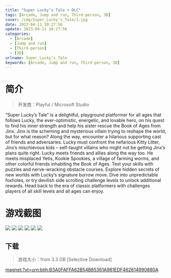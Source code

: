 ```yaml
---
title: "Super Lucky’s Tale + DLC"
tags: [Arcade, Jump and run, Third-person, 3D]
cover: /img/Super_Lucky’s_Tale/1.jpg
date: 2023-04-11 10:27:56
update: 2023-04-11 10:27:56
categories: 
  - [Arcade]
  - [Jump and run]
  - [Third-person]
  - [3D]
urlname: Super_Lucky’s_Tale
keywords: [Arcade, Jump and run, Third-person, 3D]
---
```

# 简介

> 开发商：Playful / Microsoft Studio

“Super Lucky’s Tale” is a delightful, playground platformer for all ages that follows Lucky, the ever-optimistic, energetic, and lovable hero, on his quest to find his inner strength and help his sister rescue the Book of Ages from Jinx. Jinx is the scheming and mysterious villain trying to reshape the world, but for what reason?
Along the way, encounter a hilarious supporting cast of friends and adversaries. Lucky must confront the nefarious Kitty Litter, Jinx’s mischievous kids – self-taught villains who might not be getting Jinx’s plans quite right. Lucky meets friends and allies along the way too. He meets misplaced Yetis, Kookie Spookies, a village of farming worms, and other colorful friends inhabiting the Book of Ages.
Test your skills with puzzles and nerve-wracking obstacle courses. Explore hidden secrets of new worlds with Lucky’s signature burrow move. Dive into unpredictable foxholes, or try devilish side scrolling challenge levels to unlock additional rewards.
Head back to the era of classic platformers with challenges players of all skill levels and all ages can enjoy.

# 游戏截图

![](/img/Super_Lucky’s_Tale/2.jpg)
![](/img/Super_Lucky’s_Tale/3.jpg)
![](/img/Super_Lucky’s_Tale/4.jpg)
![](/img/Super_Lucky’s_Tale/5.jpg)
![](/img/Super_Lucky’s_Tale/6.jpg)
![](/img/Super_Lucky’s_Tale/7.jpg)


## 下载

> 游戏大小：from 3.3 GB [Selective Download]

[magnet:?xt=urn:btih:B3A0FAFFA62B54B85361A961EDF462614990880A](magnet:?xt=urn:btih:B3A0FAFFA62B54B85361A961EDF462614990880A)